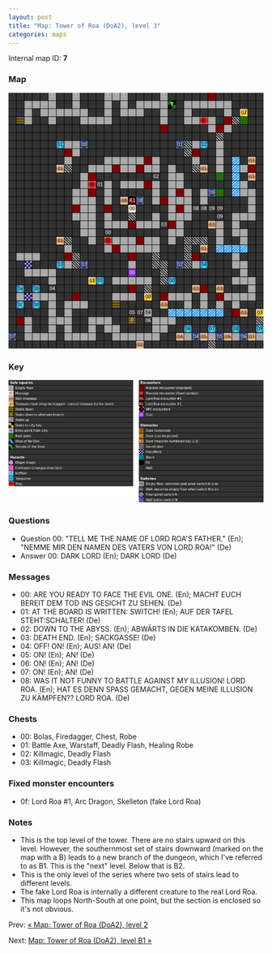 ```yaml
---
layout: post
title: "Map: Tower of Roa (DoA2), level 3"
categories: maps
---
```


Internal map ID: __7__

### Map

![Dungeons of Avalon II, tower level 3 map](../images/doa2-t3.png "Tower level 3 map")

### Key

![Dungeons of Avalon II, map key](../images/doa2-key.png "Map key")

### Questions

* Question 00: "TELL ME THE NAME OF LORD ROA'S FATHER." (En);
  "NEMME MIR DEN NAMEN DES VATERS VON LORD ROA!" (De)
* Answer 00: DARK LORD (En);
  DARK LORD (De)

### Messages

* 00: ARE YOU READY TO FACE THE EVIL ONE. (En);
  MACHT EUCH BEREIT DEM TOD INS GESICHT ZU SEHEN. (De)
* 01: AT THE BOARD IS WRITTEN: SWITCH! (En);
  AUF DER TAFEL STEHT:SCHALTER! (De)
* 02: DOWN TO THE ABYSS. (En);
  ABW&Auml;RTS IN DIE KATAKOMBEN. (De)
* 03: DEATH END. (En);
  SACKGASSE! (De)
* 04: OFF! ON! (En);
  AUS! AN! (De)
* 05: ON! (En);
  AN! (De)
* 06: ON! (En);
  AN! (De)
* 07: ON! (En);
  AN! (De)
* 08: WAS IT NOT FUNNY TO BATTLE AGAINST MY ILLUSION! LORD ROA. (En);
  HAT ES DENN SPASS GEMACHT, GEGEN MEINE ILLUSION ZU K&Auml;MPFEN?? LORD ROA. (De)

### Chests

* 00: Bolas, Firedagger, Chest, Robe
* 01: Battle Axe, Warstaff, Deadly Flash, Healing Robe
* 02: Killmagic, Deadly Flash
* 03: Killmagic, Deadly Flash

### Fixed monster encounters

* 0f: Lord Roa #1, Arc Dragon, Skelleton (fake Lord Roa)

### Notes

* This is the top level of the tower. There are no stairs upward on this level.
  However, the southernmost set of stairs downward (marked on the map with a B)
  leads to a new branch of the dungeon, which I've referred to as B1. This is
  the "next" level. Below that is B2.
* This is the only level of the series where two sets of stairs lead to different
  levels.
* The fake Lord Roa is internally a different creature to the real Lord Roa.
* This map loops North-South at one point, but the section is enclosed so it's
  not obvious.

Prev: [&laquo; Map: Tower of Roa (DoA2), level 2](doa2-tower2.html)

Next: [Map: Tower of Roa (DoA2), level B1 &raquo;](doa2-tower-b1.html)
